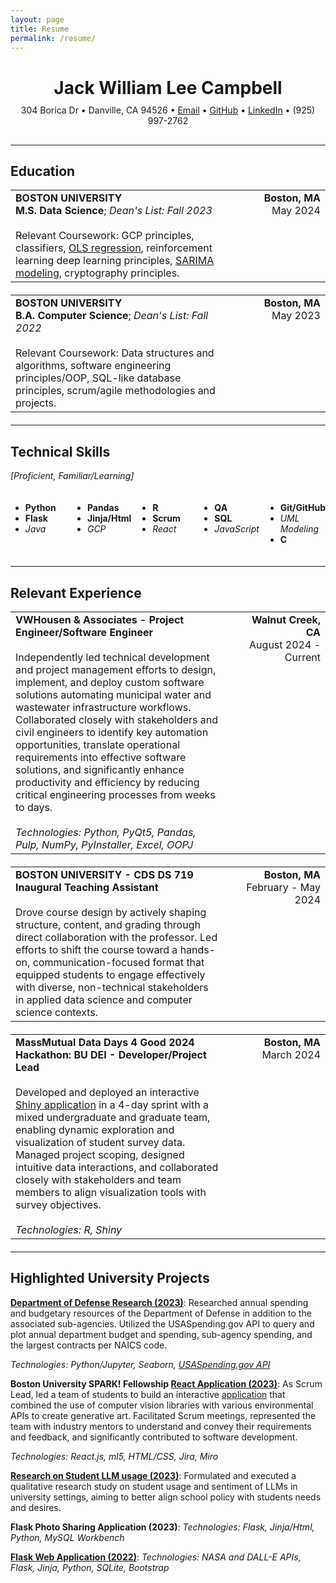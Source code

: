 ```yaml
---
layout: page
title: Resume
permalink: /resume/
---
```

<div style="text-align: center; margin-bottom: 30px;">
  <h1 style="margin-bottom: 10px;">Jack William Lee Campbell</h1>
  <p style="margin: 5px 0;">304 Borica Dr • Danville, CA 94526 • <a href="mailto:jackwilliamleecampbell@gmail.com">Email</a> • <a href="https://github.com/jack-campbeli">GitHub</a> • <a href="https://www.linkedin.com/in/jack-campbell-a392191a1/">LinkedIn</a> • (925) 997-2762</p>
</div>

---

## Education

<table style="width: 100%; border-collapse: collapse; margin-bottom: 20px;">
  <tr>
    <td style="width: 70%; padding-right: 20px; vertical-align: top; border: none;">
      <strong>BOSTON UNIVERSITY</strong><br>
      <strong>M.S. Data Science</strong>; <em>Dean's List: Fall 2023</em><br><br>
      Relevant Coursework: GCP principles, classifiers, <a href="https://docs.google.com/document/d/1NOsExgqH_jEV_oVRPdMx0JZHlDWQFi6wJADeJ9WZqEo/edit?tab=t.0">OLS regression</a>, reinforcement learning deep learning principles, <a href="https://docs.google.com/document/d/1LpfRWO9o8MoUjylvxIJE1Ap2WbXYzH2JCeBXDRTwnvU/edit?tab=t.0">SARIMA modeling</a>, cryptography principles.
    </td>
    <td style="width: 30%; text-align: right; vertical-align: top; border: none;">
      <strong>Boston, MA</strong><br>
      May 2024
    </td>
  </tr>
</table>

<table style="width: 100%; border-collapse: collapse; margin-bottom: 20px;">
  <tr>
    <td style="width: 70%; padding-right: 20px; vertical-align: top; border: none;">
      <strong>BOSTON UNIVERSITY</strong><br>
      <strong>B.A. Computer Science</strong>; <em>Dean's List: Fall 2022</em><br><br>
      Relevant Coursework: Data structures and algorithms, software engineering principles/OOP, SQL-like database principles, scrum/agile methodologies and projects.
    </td>
    <td style="width: 30%; text-align: right; vertical-align: top; border: none;">
      <strong>Boston, MA</strong><br>
      May 2023
    </td>
  </tr>
</table>

---

## Technical Skills

*[Proficient, Familiar/Learning]*

<div style="display: grid; grid-template-columns: repeat(5, 1fr); gap: 10px; margin: 20px 0;">
  <div>
    <ul>
      <li><strong>Python</strong></li>
      <li><strong>Flask</strong></li>
      <li><em>Java</em></li>
    </ul>
  </div>
  <div>
    <ul>
      <li><strong>Pandas</strong></li>
      <li><strong>Jinja/Html</strong></li>
      <li><em>GCP</em></li>
    </ul>
  </div>
  <div>
    <ul>
      <li><strong>R</strong></li>
      <li><strong>Scrum</strong></li>
      <li><em>React</em></li>
    </ul>
  </div>
  <div>
    <ul>
      <li><strong>QA</strong></li>
      <li><strong>SQL</strong></li>
      <li><em>JavaScript</em></li>
    </ul>
  </div>
  <div>
    <ul>
      <li><strong>Git/GitHub</strong></li>
      <li><em>UML Modeling</em></li>
      <li><strong>C</strong></li>
    </ul>
  </div>
</div>

---

## Relevant Experience

<table style="width: 100%; border-collapse: collapse; margin-bottom: 20px;">
  <tr>
    <td style="width: 70%; padding-right: 20px; vertical-align: top; border: none;">
      <strong>VWHousen & Associates - Project Engineer/Software Engineer</strong><br><br>
      Independently led technical development and project management efforts to design, implement, and deploy custom software solutions automating municipal water and wastewater infrastructure workflows. Collaborated closely with stakeholders and civil engineers to identify key automation opportunities, translate operational requirements into effective software solutions, and significantly enhance productivity and efficiency by reducing critical engineering processes from weeks to days.<br><br>
      <em>Technologies: Python, PyQt5, Pandas, Pulp, NumPy, PyInstaller, Excel, OOPJ</em>
    </td>
    <td style="width: 30%; text-align: right; vertical-align: top; border: none;">
      <strong>Walnut Creek, CA</strong><br>
      August 2024 - Current
    </td>
  </tr>
</table>

<table style="width: 100%; border-collapse: collapse; margin-bottom: 20px;">
  <tr>
    <td style="width: 70%; padding-right: 20px; vertical-align: top; border: none;">
      <strong>BOSTON UNIVERSITY - CDS DS 719 Inaugural Teaching Assistant</strong><br><br>
      Drove course design by actively shaping structure, content, and grading through direct collaboration with the professor. Led efforts to shift the course toward a hands-on, communication-focused format that equipped students to engage effectively with diverse, non-technical stakeholders in applied data science and computer science contexts.
    </td>
    <td style="width: 30%; text-align: right; vertical-align: top; border: none;">
      <strong>Boston, MA</strong><br>
      February - May 2024
    </td>
  </tr>
</table>

<table style="width: 100%; border-collapse: collapse; margin-bottom: 20px;">
  <tr>
    <td style="width: 70%; padding-right: 20px; vertical-align: top; border: none;">
      <strong>MassMutual Data Days 4 Good 2024 Hackathon: BU DEI - Developer/Project Lead</strong><br><br>
      Developed and deployed an interactive <a href="https://github.com/BU-Spark/dd4g-bu-tech-majors-survey">Shiny application</a> in a 4-day sprint with a mixed undergraduate and graduate team, enabling dynamic exploration and visualization of student survey data. Managed project scoping, designed intuitive data interactions, and collaborated closely with stakeholders and team members to align visualization tools with survey objectives.<br><br>
      <em>Technologies: R, Shiny</em>
    </td>
    <td style="width: 30%; text-align: right; vertical-align: top; border: none;">
      <strong>Boston, MA</strong><br>
      March 2024
    </td>
  </tr>
</table>

---

## Highlighted University Projects

**[Department of Defense Research (2023)](https://github.com/jack-campbeli/DoD-ds701)**: Researched annual spending and budgetary resources of the Department of Defense in addition to the associated sub-agencies. Utilized the USASpending.gov API to query and plot annual department budget and spending, sub-agency spending, and the largest contracts per NAICS code.

*Technologies: Python/Jupyter, Seaborn, [USASpending.gov API](https://api.usaspending.gov/)*

**Boston University SPARK! Fellowship [React Application (2023)](https://github.com/jack-campbeli/Synth-Sense)**: As Scrum Lead, led a team of students to build an interactive [application](https://synth-sense1.web.app/) that combined the use of computer vision libraries with various environmental APIs to create generative art. Facilitated Scrum meetings, represented the team with industry mentors to understand and convey their requirements and feedback, and significantly contributed to software development.

*Technologies: React.js, ml5, HTML/CSS, Jira, Miro*

**[Research on Student LLM usage (2023)](https://docs.google.com/document/d/11_b9v9RKYkDU46_3_Bn7h7nzL9OEoOs7Ds2ices05X4/edit?usp=sharing)**: Formulated and executed a qualitative research study on student usage and sentiment of LLMs in university settings, aiming to better align school policy with students needs and desires.

**Flask Photo Sharing Application (2023)**: *Technologies: Flask, Jinja/Html, Python, MySQL Workbench*

**[Flask Web Application (2022)](https://github.com/jack-campbeli/411-Project-Group-1)**: *Technologies: NASA and DALL-E APIs, Flask, Jinja, Python, SQLite, Bootstrap*
 